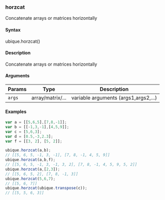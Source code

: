 ### horzcat

Concatenate arrays or matrices horizontally


#### Syntax

ubique.horzcat()


#### Description

Concatenate arrays or matrices horizontally  



#### Arguments

|Params|Type|Description
|---------|----|-----------
|`args` | array/matrix/... | variable arguments (args1,args2,...)


#### Examples

```js
var a = [[5,6,5],[7,8,-1]];
var b = [[-1,3,-1],[4,5,9]];
var c = [5,6,3];
var d = [0.5,-3,2.3];
var f = [[3, 2], [5, 2]];

ubique.horzcat(a,b);
// [[5, 6, 5, -1, 3, -1], [7, 8, -1, 4, 5, 9]]
ubique.horzcat(a,b,f);
// [[5, 6, 5, -1, 3, -1, 3, 2], [7, 8, -1, 4, 5, 9, 5, 2]]
ubique.horzcat(a,[2,3]);
// [[5, 6, 5, 2], [7, 8, -1, 3]]
ubique.horzcat(5,6,7);
// [[5, 6, 7]]
ubique.horzcat(ubique.transpose(c));
// [[5, 5, 6, 3]]
```

